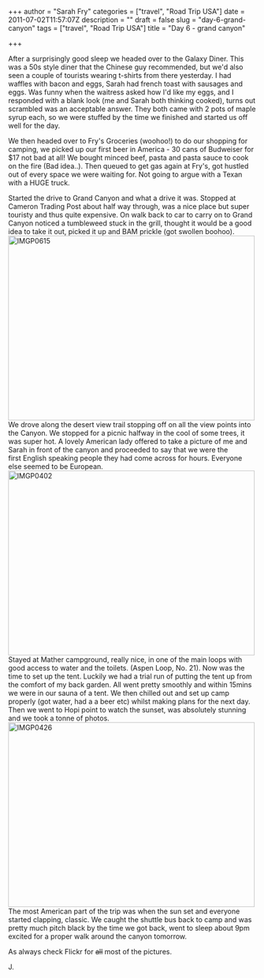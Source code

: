 +++
author = "Sarah Fry"
categories = ["travel", "Road Trip USA"]
date = 2011-07-02T11:57:07Z
description = ""
draft = false
slug = "day-6-grand-canyon"
tags = ["travel", "Road Trip USA"]
title = "Day 6 - grand canyon"

+++


After a surprisingly good sleep we headed over to the Galaxy Diner. This was a 50s style diner that the Chinese guy recommended, but we'd also seen a couple of tourists wearing t-shirts from there yesterday. I had waffles with bacon and eggs, Sarah had french toast with sausages and eggs. Was funny when the waitress asked how I'd like my eggs, and I responded with a blank look (me and Sarah both thinking cooked), turns out scrambled was an acceptable answer. They both came with 2 pots of maple syrup each, so we were stuffed by the time we finished and started us off well for the day.

We then headed over to Fry's Groceries (woohoo!) to do our shopping for camping, we picked up our first beer in America - 30 cans of Budweiser for $17 not bad at all! We bought minced beef, pasta and pasta sauce to cook on the fire (Bad idea..). Then queued to get gas again at Fry's, got hustled out of every space we were waiting for. Not going to argue with a Texan with a HUGE truck.

Started the drive to Grand Canyon and what a drive it was. Stopped at Cameron Trading Post about half way through, was a nice place but super touristy and thus quite expensive. On walk back to car to carry on to Grand Canyon noticed a tumbleweed stuck in the grill, thought it would be a good idea to take it out, picked it up and BAM prickle (got swollen boohoo).
<a title="IMGP0615 by jonfry22, on Flickr" href="http://www.flickr.com/photos/jonfry22/5895655185/"><img src="http://farm7.static.flickr.com/6007/5895655185_844a19c905.jpg" alt="IMGP0615" width="500" height="375" /></a>
We drove along the desert view trail stopping off on all the view points into the Canyon. We stopped for a picnic halfway in the cool of some trees, it was super hot. A lovely American lady offered to take a picture of me and Sarah in front of the canyon and proceeded to say that we were the first English speaking people they had come across for hours. Everyone else seemed to be European.
<a title="IMGP0402 by jonfry22, on Flickr" href="http://www.flickr.com/photos/jonfry22/5895649595/"><img src="http://farm6.static.flickr.com/5279/5895649595_50e1067e89.jpg" alt="IMGP0402" width="500" height="375" /></a>
Stayed at Mather campground, really nice, in one of the main loops with good access to water and the toilets. (Aspen Loop, No. 21). Now was the time to set up the tent. Luckily we had a trial run of putting the tent up from the comfort of my back garden. All went pretty smoothly and within 15mins we were in our sauna of a tent. We then chilled out and set up camp properly (got water, had a a beer etc) whilst making plans for the next day. Then we went to Hopi point to watch the sunset, was absolutely stunning and we took a tonne of photos.
<a href="http://www.flickr.com/photos/jonfry22/5896220954/" title="IMGP0426 by jonfry22, on Flickr"><img src="http://farm7.static.flickr.com/6019/5896220954_f9ab134f23.jpg" width="500" height="375" alt="IMGP0426"></a>
The most American part of the trip was when the sun set and everyone started clapping, classic. We caught the shuttle bus back to camp and was pretty much pitch black by the time we got back, went to sleep about 9pm excited for a proper walk around the canyon tomorrow.

As always check Flickr for <del>all</del> most of the pictures.

J.

